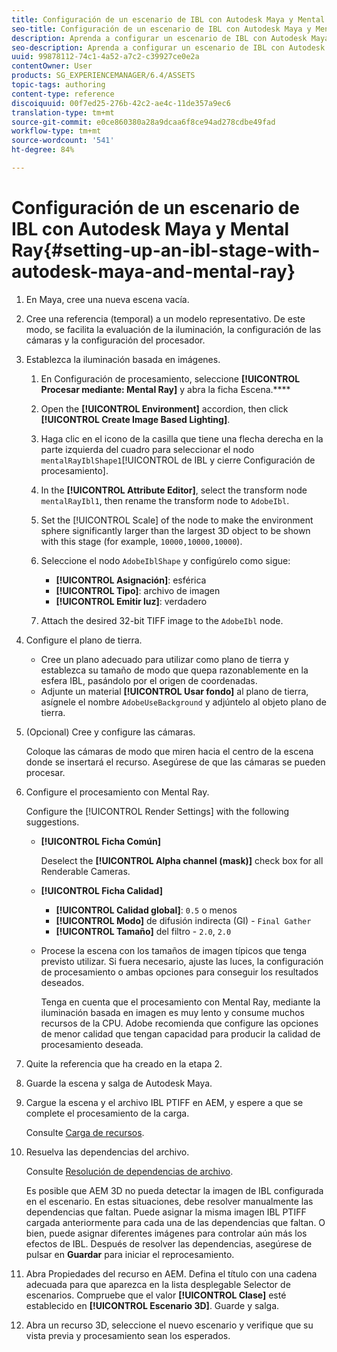 ```yaml
---
title: Configuración de un escenario de IBL con Autodesk Maya y Mental Ray
seo-title: Configuración de un escenario de IBL con Autodesk Maya y Mental Ray
description: Aprenda a configurar un escenario de IBL con Autodesk Maya y Mental Ray.
seo-description: Aprenda a configurar un escenario de IBL con Autodesk Maya y Mental Ray.
uuid: 99878112-74c1-4a52-a7c2-c39927ce0e2a
contentOwner: User
products: SG_EXPERIENCEMANAGER/6.4/ASSETS
topic-tags: authoring
content-type: reference
discoiquuid: 00f7ed25-276b-42c2-ae4c-11de357a9ec6
translation-type: tm+mt
source-git-commit: e0ce860380a28a9dcaa6f8ce94ad278cdbe49fad
workflow-type: tm+mt
source-wordcount: '541'
ht-degree: 84%

---
```



# Configuración de un escenario de IBL con Autodesk Maya y Mental Ray{#setting-up-an-ibl-stage-with-autodesk-maya-and-mental-ray}

1. En Maya, cree una nueva escena vacía.

1. Cree una referencia (temporal) a un modelo representativo. De este modo, se facilita la evaluación de la iluminación, la configuración de las cámaras y la configuración del procesador.
1. Establezca la iluminación basada en imágenes.

   1. En Configuración de procesamiento, seleccione **[!UICONTROL Procesar mediante: Mental Ray]** y abra la ficha Escena.****
   1. Open the **[!UICONTROL Environment]** accordion, then click **[!UICONTROL Create Image Based Lighting]**.
   1. Haga clic en el icono de la casilla que tiene una flecha derecha en la parte izquierda del cuadro para seleccionar el nodo `mentalRayIblShape1`[!UICONTROL  de IBL y cierre Configuración de procesamiento].
   1. In the **[!UICONTROL Attribute Editor]**, select the transform node `mentalRayIbl1`, then rename the transform node to `AdobeIbl`.

   1. Set the [!UICONTROL Scale] of the node to make the environment sphere significantly larger than the largest 3D object to be shown with this stage (for example, `10000,10000,10000`).
   1. Seleccione el nodo `AdobeIblShape` y configúrelo como sigue:

      * **[!UICONTROL Asignación]**: esférica
      * **[!UICONTROL Tipo]**: archivo de imagen
      * **[!UICONTROL Emitir luz]**: verdadero
   1. Attach the desired 32-bit TIFF image to the `AdobeIbl` node.


1. Configure el plano de tierra.

   * Cree un plano adecuado para utilizar como plano de tierra y establezca su tamaño de modo que quepa razonablemente en la esfera IBL, pasándolo por el origen de coordenadas.
   * Adjunte un material **[!UICONTROL Usar fondo]** al plano de tierra, asígnele el nombre `AdobeUseBackground` y adjúntelo al objeto plano de tierra.

1. (Opcional) Cree y configure las cámaras.

   Coloque las cámaras de modo que miren hacia el centro de la escena donde se insertará el recurso. Asegúrese de que las cámaras se pueden procesar.

1. Configure el procesamiento con Mental Ray.

   Configure the [!UICONTROL Render Settings] with the following suggestions.

   * **[!UICONTROL Ficha Común]**

      Deselect the **[!UICONTROL Alpha channel (mask)]** check box for all Renderable Cameras.

   * **[!UICONTROL Ficha Calidad]**

      * **[!UICONTROL Calidad global]**: `0.5` o menos
      * **[!UICONTROL Modo]** de difusión indirecta (GI) - `Final Gather`
      * **[!UICONTROL Tamaño]** del filtro - `2.0`, `2.0`
   * Procese la escena con los tamaños de imagen típicos que tenga previsto utilizar. Si fuera necesario, ajuste las luces, la configuración de procesamiento o ambas opciones para conseguir los resultados deseados.

      Tenga en cuenta que el procesamiento con Mental Ray, mediante la iluminación basada en imagen es muy lento y consume muchos recursos de la CPU. Adobe recomienda que configure las opciones de menor calidad que tengan capacidad para producir la calidad de procesamiento deseada.


1. Quite la referencia que ha creado en la etapa 2. 

1. Guarde la escena y salga de Autodesk Maya.

1. Cargue la escena y el archivo IBL PTIFF en AEM, y espere a que se complete el procesamiento de la carga.

   Consulte [Carga de recursos](/help/assets/managing-assets-touch-ui.md#uploading-assets).

1. Resuelva las dependencias del archivo.

   Consulte [Resolución de dependencias de archivo](/help/sites-classic-ui-authoring/classicui-upload-proc-3d-resolve-dependencies.md).

   Es posible que AEM 3D no pueda detectar la imagen de IBL configurada en el escenario. En estas situaciones, debe resolver manualmente las dependencias que faltan. Puede asignar la misma imagen IBL PTIFF cargada anteriormente para cada una de las dependencias que faltan. O bien, puede asignar diferentes imágenes para controlar aún más los efectos de IBL. Después de resolver las dependencias, asegúrese de pulsar en **Guardar** para iniciar el reprocesamiento. 

1. Abra Propiedades del recurso en AEM. Defina el título con una cadena adecuada para que aparezca en la lista desplegable Selector de escenarios. Compruebe que el valor **[!UICONTROL Clase]** esté establecido en **[!UICONTROL Escenario 3D]**. Guarde y salga.

1. Abra un recurso 3D, seleccione el nuevo escenario y verifique que su vista previa y procesamiento sean los esperados.

